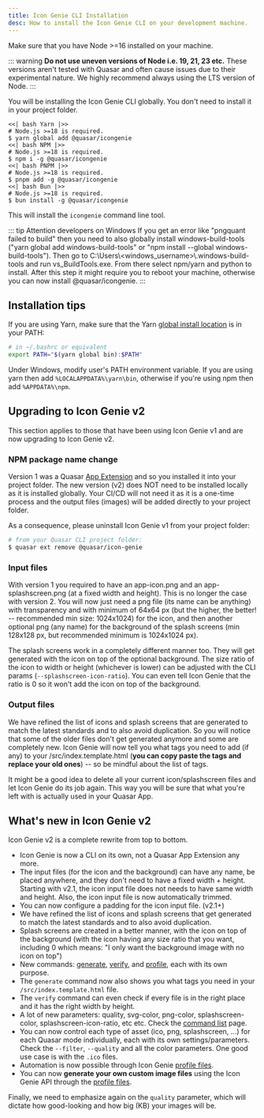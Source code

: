 ```yaml
---
title: Icon Genie CLI Installation
desc: How to install the Icon Genie CLI on your development machine.
---
```


Make sure that you have Node >=16 installed on your machine.

::: warning
**Do not use uneven versions of Node i.e. 19, 21, 23 etc.** These versions aren't tested with Quasar and often cause issues due to their experimental nature. We highly recommend always using the LTS version of Node.
:::

You will be installing the Icon Genie CLI globally. You don't need to install it in your project folder.

```tabs
<<| bash Yarn |>>
# Node.js >=18 is required.
$ yarn global add @quasar/icongenie
<<| bash NPM |>>
# Node.js >=18 is required.
$ npm i -g @quasar/icongenie
<<| bash PNPM |>>
# Node.js >=18 is required.
$ pnpm add -g @quasar/icongenie
<<| bash Bun |>>
# Node.js >=18 is required.
$ bun install -g @quasar/icongenie
```

This will install the `icongenie` command line tool.

::: tip Attention developers on Windows
If you get an error like "pngquant failed to build" then you need to also globally install windows-build-tools ("yarn global add windows-build-tools" or "npm install --global windows-build-tools"). Then go to C:\Users\\<windows_username>\\.windows-build-tools and run vs_BuildTools.exe. From there select npm/yarn and python to install. After this step it might require you to reboot your machine, otherwise you can now install @quasar/icongenie.
:::

## Installation tips

If you are using Yarn, make sure that the Yarn [global install location](https://yarnpkg.com/lang/en/docs/cli/global/) is in your PATH:

```bash
# in ~/.bashrc or equivalent
export PATH="$(yarn global bin):$PATH"
```

Under Windows, modify user's PATH environment variable. If you are using yarn then add `%LOCALAPPDATA%\yarn\bin`, otherwise if you're using npm then add `%APPDATA%\npm`.

## Upgrading to Icon Genie v2

This section applies to those that have been using Icon Genie v1 and are now upgrading to Icon Genie v2.

### NPM package name change

Version 1 was a Quasar [App Extension](/app-extensions/introduction) and so you installed it into your project folder. The new version (v2) does NOT need to be installed locally as it is installed globally. Your CI/CD will not need it as it is a one-time process and the output files (images) will be added directly to your project folder.

As a consequence, please uninstall Icon Genie v1 from your project folder:

```bash
# from your Quasar CLI project folder:
$ quasar ext remove @quasar/icon-genie
```

### Input files

With version 1 you required to have an app-icon.png and an app-splashscreen.png (at a fixed width and height). This is no longer the case with version 2. You will now just need a png file (its name can be anything) with transparency and with minimum of 64x64 px (but the higher, the better! -- recommended min size: 1024x1024) for the icon, and then another optional png (any name) for the background of the splash screens (min 128x128 px, but recommended minimum is 1024x1024 px).

The splash screens work in a completely different manner too. They will get generated with the icon on top of the optional background. The size ratio of the icon to width or height (whichever is lower) can be adjusted with the CLI params (`--splashscreen-icon-ratio`). You can even tell Icon Genie that the ratio is 0 so it won't add the icon on top of the background.

### Output files

We have refined the list of icons and splash screens that are generated to match the latest standards and to also avoid duplication. So you will notice that some of the older files don't get generated anymore and some are completely new. Icon Genie will now tell you what tags you need to add (if any) to your /src/index.template.html (**you can copy paste the tags and replace your old ones**) -- so be mindful about the list of tags.

It might be a good idea to delete all your current icon/splashscreen files and let Icon Genie do its job again. This way you will be sure that what you're left with is actually used in your Quasar App.

## What's new in Icon Genie v2

Icon Genie v2 is a complete rewrite from top to bottom.

* Icon Genie is now a CLI on its own, not a Quasar App Extension any more.
* The input files (for the icon and the background) can have any name, be placed anywhere, and they don't need to have a fixed width + height. Starting with v2.1, the icon input file does not needs to have same width and height. Also, the icon input file is now automatically trimmed.
* You can now configure a padding for the icon input file. (v2.1+)
* We have refined the list of icons and splash screens that get generated to match the latest standards and to also avoid duplication.
* Splash screens are created in a better manner, with the icon on top of the background (with the icon having any size ratio that you want, including 0 which means: "I only want the background image with no icon on top")
* New commands: [generate](/icongenie/command-list#generate), [verify](/icongenie/command-list#verify), and [profile](/icongenie/command-list#profile), each with its own purpose.
* The `generate` command now also shows you what tags you need in your `/src/index.template.html` file.
* The `verify` command can even check if every file is in the right place and it has the right width by height.
* A lot of new parameters: quality, svg-color, png-color, splashscreen-color, splashscreen-icon-ratio, etc etc. Check the [command list](/icongenie/command-list) page.
* You can now control each type of asset (ico, png, splashscreen, ...) for each Quasar mode individually, each with its own settings/parameters. Check the `--filter`, `--quality` and all the color parameters. One good use case is with the `.ico` files.
* Automation is now possible through Icon Genie [profile files](/icongenie/profile-files).
* You can now **generate your own custom image files** using the Icon Genie API through the [profile files](/icongenie/profile-files).

Finally, we need to emphasize again on the `quality` parameter, which will dictate how good-looking and how big (KB) your images will be.
